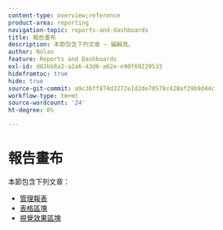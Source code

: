 ```yaml
---
content-type: overview;reference
product-area: reporting
navigation-topic: reports-and-dashboards
title: 報告畫布
description: 本節包含下列文章 — 編輯我。
author: Nolan
feature: Reports and Dashboards
exl-id: d82bb8a2-a2a6-43d6-a62e-e90f69229533
hidefromtoc: true
hide: true
source-git-commit: a9c36ff874d3272e1d2de70578c420af29b9d44c
workflow-type: tm+mt
source-wordcount: '24'
ht-degree: 0%

---
```


# 報告畫布

本節包含下列文章：

* [管理報表](../../reports-and-dashboards/reporting-canvas/manage-reports/manage-reports.md)
* [表格區塊](../../reports-and-dashboards/reporting-canvas/table-blocks/table-blocks.md)
* [視覺效果區塊](../../reports-and-dashboards/reporting-canvas/visualization-blocks/visualization-blocks.md)
